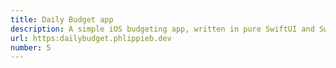 ```yaml
---
title: Daily Budget app
description: A simple iOS budgeting app, written in pure SwiftUI and SwiftData.
url: https:dailybudget.phlippieb.dev
number: 5
---
```

